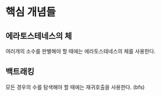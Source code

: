 # 핵심 개념들

## 에라토스테네스의 체
여러개의 소수를 판별해야 할 때에는 에라토스테네스의 체를 사용한다.

## 백트래킹
모든 경우의 수를 탐색해야 할 때에는 재귀호출을 사용한다. (bfs)